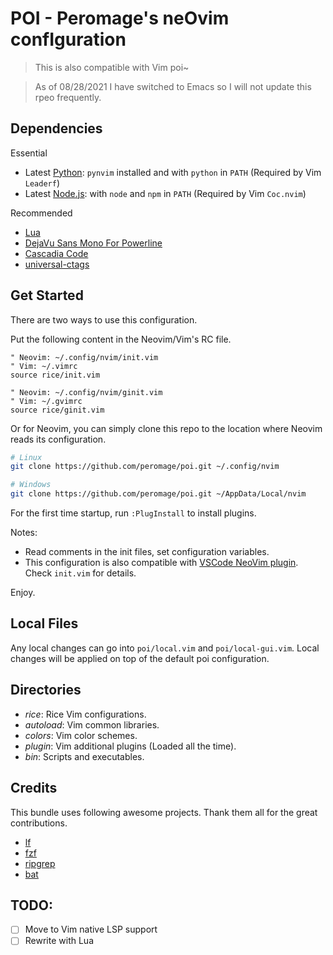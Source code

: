 # POI - Peromage's neOvim confIguration

> This is also compatible with Vim poi~

> As of 08/28/2021 I have switched to Emacs so I will not update this rpeo frequently.

## Dependencies

Essential

- Latest [Python][python_url]: `pynvim` installed and with `python` in `PATH` (Required by Vim `Leaderf`)
- Latest [Node.js][nodejs_url]: with `node` and `npm` in `PATH` (Required by Vim `Coc.nvim`)

Recommended

- [Lua][lua_url]
- [DejaVu Sans Mono For Powerline][dejavu sans mono for powerline url]
- [Cascadia Code][cascadia code url]
- [universal-ctags][ctags_url]

## Get Started

There are two ways to use this configuration.

Put the following content in the Neovim/Vim's RC file.

```vim
" Neovim: ~/.config/nvim/init.vim
" Vim: ~/.vimrc
source rice/init.vim

" Neovim: ~/.config/nvim/ginit.vim
" Vim: ~/.gvimrc
source rice/ginit.vim
```

Or for Neovim, you can simply clone this repo to the location where Neovim reads its configuration.

```bash
# Linux
git clone https://github.com/peromage/poi.git ~/.config/nvim

# Windows
git clone https://github.com/peromage/poi.git ~/AppData/Local/nvim
```

For the first time startup, run `:PlugInstall` to install plugins.

Notes:

- Read comments in the init files, set configuration variables.
- This configuration is also compatible with [VSCode NeoVim plugin][vscode-neovim]. Check `init.vim` for details.

Enjoy.

## Local Files

Any local changes can go into `poi/local.vim` and `poi/local-gui.vim`. Local changes will be applied on top of the default poi configuration.

## Directories

- *rice*: Rice Vim configurations.
- *autoload*: Vim common libraries.
- *colors*: Vim color schemes.
- *plugin*: Vim additional plugins (Loaded all the time).
- *bin*: Scripts and executables.

## Credits

This bundle uses following awesome projects. Thank them all for the great contributions.

- [lf][lf_url]
- [fzf][fzf_url]
- [ripgrep][ripgrep_url]
- [bat][bat_url]


[python_url]: https://www.python.org/downloads/
[nodejs_url]:https://nodejs.org/en/download/current/

[lua_url]: http://luabinaries.sourceforge.net/download.html
[dejavu sans mono for powerline url]: https://github.com/powerline/fonts
[cascadia code url]: https://github.com/microsoft/cascadia-code
[ctags_url]: https://github.com/universal-ctags/ctags!

[lf_url]: https://github.com/gokcehan/lf
[fzf_url]: https://github.com/junegunn/fzf
[ripgrep_url]: https://github.com/BurntSushi/ripgrep
[bat_url]: https://github.com/sharkdp/bat
[vscode-neovim]: https://github.com/asvetliakov/vscode-neovim

## TODO:

- [ ] Move to Vim native LSP support
- [ ] Rewrite with Lua
